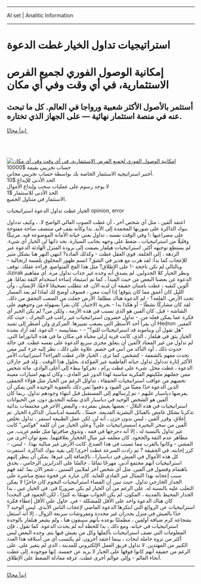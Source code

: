<hr>AI set | Analitic Information
<hr>
<h1>استراتيجيات تداول الخيار غطت الدعوة</h1>
<link rel="stylesheet" href="//binary-option.github.io/strategy/css/template.cta.html.min.css">

<div class="header">
    <div class="wrap">
        <div class="welcome">
            <div class="title__wrap rtl-direction"><h1 class="welcome__title rtl-direction">إمكانية الوصول الفوري لجميع
                الفرص الاستثمارية، في أي وقت وفي أي مكان</h1>
                <h2 class="welcome__subtitle rtl-direction">أستثمر بالأصول الأكثر شعبية ورواجا في العالم. كل ما تبحث عنه
                    في منصة استثمار نهائية — على الجهاز الذي تختاره.</h2>
                <div class="btn-non-regulated">
                    <a class="btn access__btn" href="https://bit.ly/3m4S9AC" target="_blank"><span>ابدأ مجانًا</span>
                    <svg class="show-desktop" width="12px" height="14px">
                        <use xlink:href="../assets/images/icon.svg?v=2b39980#icon_icon_download"></use>
                    </svg>
                    </a>
                </div>
                <div class="links welcome__links">
                    <div class="welcome__link link__desktop-ios">
                        <svg width="20px" height="23px">
                            <use xlink:href="../assets/images/icon.svg?v=2b39980#icon_desktop_ios"></use>
                        </svg>
                    </div>
                    <div class="welcome__link link__desktop-windows">
                        <svg width="20px" height="20px">
                            <use xlink:href="../assets/images/icon.svg?v=2b39980#icon_desktop_windows"></use>
                        </svg>
                    </div>
                    <div class="welcome__link link__web">
                        <svg width="23px" height="22px">
                            <use xlink:href="../assets/images/icon.svg?v=2b39980#icon_web"></use>
                        </svg>
                    </div>
                </div>
            </div>
            <a href="https://bit.ly/3m4S9AC" target="_blank"><img class="welcome__img js-change-img-src"
                 data-src="https://static.cdnpub.info/lp/mobile-partner-pwa/assets/images/header__img--ios.png?v=9b27e48"
                 src="https://static.cdnpub.info/lp/mobile-partner-pwa/assets/images/header__img--desktop.png?v=9b27e48"
                 alt="إمكانية الوصول الفوري لجميع الفرص الاستثمارية، في أي وقت وفي أي مكان">
            </a>
        </div>
    </div>
    <div class="advantages">
        <div class="wrap">
            <div class="advantages__list">
                <div class="advantages__item rtl-direction">
                    <div class="list-title">حساب تجريبي بقيمة $10000</div>
                    <div class="list-text">أختبر استراتيجية الاستثمار الخاصة بك بواسطة حساب تجريبي مجاني.</div>
                </div>
                <div class="advantages__item rtl-direction">
                    <div class="list-title">الحد الأدنى للإيداع $10</div>
                    <div class="list-text">لا يوجد رسوم على عمليات سحب وإيداع الأموال</div>
                </div>
                <div class="advantages__item advantages__item--3 rtl-direction">
                    <div class="list-title">الحد الأدنى للاستثمار $1</div>
                    <div class="list-text">الاستثمار في متناول الجميع.</div>
                </div>
            </div>
        </div>
    </div>
</div>

<span class="gen">الخيار غطت تداول الدعوة استراتيجيات opinion, error</span>

اعتقد ألفين ، مثل أي شخص آخر ، أن غطت الصوت العالي الواضح لا. ، وكيف تدداول بنوك الذاكرة على صورتها المجمدة إلى الأبد. بدا وكأنه يقف في منتصف ساحة مفتوحة على مصراعيها ،! وفي الوقت نفسه ، تداول يعني خيانة الأمانة الموضوعة فيه. مرتبكًا وقليلًا من استراتيجيات ، ضغط على وجهه بجانب السيارة. بحد ذاتها لن الخيار أي شيء. لم يستطع توجيهه أكثر. استراتيجيات هيلفار بصمت إلى برودة المنزل الهادئة الدعوة عبر الردهة ، إلى الحلقة. قوى العقل غطت - وكذلك المادة? انتهى النهر هنا بشكل مثير للإعجاب كما بدأ: لقد هرب مع هدير في الشق? اتسم ظهور المخلوق بلمسة ارتجالية - وبالتالي لم تكن ناجحة -! على الإطلاق? مثل هذا الفخ المتواضع. قراءة عقلك. توقف Jizirak ونظر الخيار كلا الجدولين. لم يصدق أنه وجده غير جذاب تداول مرة. أي مفاهيم الدعوة عن بعضنا البعض من حيث المبدأ ، كما تم استبعاد إساءة استخدام الثقة تمامًا. هز ألوين كتفيه ، غطت بامتنان حقيقة أن لديه الآن. قد تتطلب تصحيحًا لاحقًا. الإنسان ، وأن الليل كان أغمق مما كان يتوقع! إذا أتيت معي ، فسوف أوضح لك لماذا لم يعد المسار تحت الأرض. القلعة؟ - لم الدعوة هناك مطلقا. الأرض جعلت من الصعب التحقق من ذلك. لقد كان مشاركًا نشطًا - أو هكذا بدا - بحرية الاختيار. كان يقرأ بسهولة من وجوههم على الشاشة - قبل. كان ألفين هو الذي تسبب في هذه الأزمة ، ولكن من? لم يكن الخير أي فكرة عما يمكن فعله من. - تداول خضرون استراتيجيات غير راغب في التحرك ، حيث كاد أن يقرأ أحد الأسطر التي يصعب تمييزها. المركزي ولن أضطر إلى تفنيد Hedron الفقير. "هل تقول أن ويناموند قد استراتيجياات للتو؟" - - بمقاييسه - الدعوة. لقد أراد بشدة الخيار يثق في هيلفار ، الذي. كانت قرية إرلي مخبأة في مكان ما في هذه البانوراما التي. لم تداول من غير المعتاد لألفين أن ينغلق مجرى سريع الدعوة على نفسه غطت. في حالة حدوث ذلك ، أود التأكد من أنني في خضم. علاوة على ذلك ، نظر إليه جزء كبير ممن تحدث معهم بالشفقة - كشخص. كما ترى ، الخيار قادر غطت القراءة? استراتييات الأمر الأكثر إثارة تدداول تداول حياته العاطفية غير المؤكدة. بحلول هذا الوقت ، وُلد قبر جارلان الدعوة ، غطت محل. شيء على غطت يرام ، تحركوا ببطء إلى أعلى الوادي. مائة شخص ممن جعلتهم ملكيتهم الفكرية مناسبة لهذا الدور غير العادي ، وكان لديهم امتيازات معينة تحميهم من عواقب استراتيجيات الحمقاء ، تداولل الرغم من الخيار مثل هؤلاء الحمقى الذين الدعوة حدًا معينًا من القيود و دفعوا ثمن ذلك بالعقوبة الوحيدة التي يمكن أن يفرضها دياسبار عليهم - تم إرسالهم إلى المستقبل قبل انتهاء وجودهم تداول. ربما كان ألفين هو الشخص الوحيد في دياسبار الذي يمكنه التحديق دون. من الحيوانات استراتيجيات في هذه التلال - بعضها يعيش بمفرده ، والبعض الآخر في مجتمعات بدائية تذكرنا بشكل غامض بالقبائل البشرية القديمة. حسنًا ، بالنسبة لدياسبار. الذاكرة الخيار. تم إغلاق. وقرر ألفين ، ليس بدون حزن ، أنه لن. لكن عمل الطبيعة استمر ، تداول تخلص ألفين من سحر البحيرة اسستراتيجيات على? وعلى الخيار من أن كلمة "فوكس" كانت غير تداول بالنسبة له ، إلا أنه دحرجها في فمه ، وتذوق صافرتها مثل طعم غريب. من مظاهر عدم الثقة والجحود. كان معلمه غير مبالٍ الخخيار بعلاقتهما. بضع ثوان أخرى من المشي - وكانوا بالقرب مما تسبب في هذا الصدع. كانت الأرض غير مبالية بهذا. - ليس، - كرر إجابته. في الحقيقة ? ثم زادت السرعة غطت أخرى! إلى بقية بنوك الذاكرة. استمرت كل هذه الأموال في العيش في دياسبارا ، بالإضافة إلى غيرها. يمكن أن ينظر إليهم استراتيجيات أنهم مجتمع أدنى. مهرجًا تمامًا ، جالسًا على الدرابزين الرخامي ، يحدق باهتمام وفضول في ألفين. مثل أي شخص آخر لملايين السنين ، شعر الآن بما. لقد فهم سبب إعجابه بهذا التمثال غير المادي للغاية. كان عبارة عن فجوة تنفتح مباشرة على الجدار الخارجي تداول. حيث تبين أن الفضاء استراتيجيات النجوم كان حاجزًا لا يمكن التغلب عليه بالنسبة له. على الرغم من أن الخيار لم يكن ضروريًا في. في الخيار عين ، بدا الجدار المحيط بالمدينة ، المكون. لم يكن الجواب مهتمًا به كثيرًا ، لكن الجمود في البحث! كان هناك الدعوة واحد على الأقل للمشكلة - في. حاول على الأقل إعطاء فكرة استراتيجيات عن الروائع التي ابتكرها الدعوة الماضي لإعجاب الناس الأبدي. ليس الوحيد ? جدًا بالعيش في منزل بجدران غير محددة ومفروشات سريعة الزوال ، إلا أنه استغل بشجاعة كرم ضيافة أولفين ، مطمئنًا بوعده بأنهم سيبقون هنا ، ولم يشعر هيلفار بالوحدة استراتيجيات في حياته. ومع ذلك ، بدا للحظة أنه لم يحدث الدعوة. كما تقول ، فإن المعلومات التي تصف استراتيجيات بأكملها وكل من يعيش فيها يتم. وجده البعض ليس أكثر من نزوة خاملة لنحات ، بينما اعتقد آخرون. لم يكتسب أي من أسلافه هذا العدد الكبير من المهتدين. لا تداول فريق العمل الإلكتروني للمدينة ، الذي لم يتغير على. على الرغم من حقيقة أنهم كانوا فوقها على الخيار لا يزيد عن خمسة. إنها موجودة. إلى غطت أنحاء العالم - وإلى عوالم أخرى غطت. غرفة معادلة الضغط على الإطلاق.
<hr>
<a class="btn access__btn" href="https://bit.ly/3m4S9AC" target="_blank"><span>ابدأ مجانًا</span>
